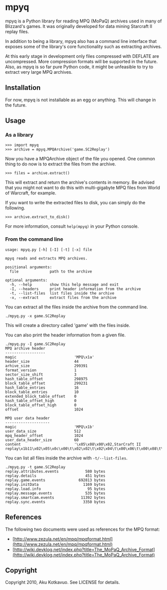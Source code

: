 # mpyq

mpyq is a Python library for reading MPQ (MoPaQ) archives used in many of
Blizzard's games. It was originally developed for data mining Starcraft II
replay files.

In addition to being a library, mpyq also has a command line interface that
exposes some of the library's core functionality such as extracting archives.

At this early stage in development only files compressed with DEFLATE are
uncompressed. More compression formats will be supported in the future. Also,
as mpyq is so far pure Python code, it might be unfeasible to try to extract
very large MPQ archives.

## Installation

For now, mpyq is not installable as an egg or anything. This will change
in the future.

## Usage

### As a library

    >>> import mpyq
    >>> archive = mpyq.MPQArchive('game.SC2Replay')

Now you have a MPQArchive object of the file you opened. One common thing
to do now is to extract the files from the archive.

    >>> files = archive.extract()

This will extract and return the archive's contents in memory. Be advised
that you might not want to do this with multi-gigabyte MPQ files from
World of Warcraft, for example.

If you want to write the extracted files to disk, you can simply do the
following.

    >>> archive.extract_to_disk()

For more information, consult `help(mpyq)` in your Python console.

### From the command line

    usage: mpyq.py [-h] [-I] [-t] [-x] file

    mpyq reads and extracts MPQ archives.

    positional arguments:
      file              path to the archive

    optional arguments:
      -h, --help        show this help message and exit
      -I, --headers     print header information from the archive
      -t, --list-files  list files inside the archive
      -x, --extract     extract files from the archive

You can extract all the files inside the archive from the command line.

    ./mpyq.py -x game.SC2Replay

This will create a directory called 'game' with the files inside.

You can also print the header information from a given file.

    ./mpyq.py -I game.SC2Replay
    MPQ archive header
    ------------------
    magic                          'MPQ\x1a'
    header_size                    44
    arhive_size                    299391
    format_version                 1
    sector_size_shift              3
    hash_table_offset              298975
    block_table_offset             299231
    hash_table_entries             16
    block_table_entries            10
    extended_block_table_offset    0
    hash_table_offset_high         0
    block_table_offset_high        0
    offset                         1024

    MPQ user data header
    --------------------
    magic                          'MPQ\x1b'
    user_data_size                 512
    mpq_header_offset              1024
    user_data_header_size          60
    content                        '\x05\x08\x00\x02,StarCraft II replay\x1b11\x02\x05\x0c\x00\t\x02\x02\t\x02\x04\t\x00\x06\t\x00\x08\t\xea\xfb\x01\n\t\xda\xf0\x01\x04\t\x04\x06\t\xfe\x9e\x05'

You can list all files inside the archive with `-t/--list-files`.

    ./mpyq.py -t game.SC2Replay
    replay.attributes.events            580 bytes
    replay.details                      451 bytes
    replay.game.events               692813 bytes
    replay.initData                    1169 bytes
    replay.load.info                     95 bytes
    replay.message.events               535 bytes
    replay.smartcam.events            11392 bytes
    replay.sync.events                 3350 bytes

## References

The following two documents were used as references for the MPQ format:

 * [http://www.zezula.net/en/mpq/mpqformat.html](http://www.zezula.net/en/mpq/mpqformat.html)
 * [http://wiki.devklog.net/index.php?title=The_MoPaQ_Archive_Format](http://wiki.devklog.net/index.php?title=The_MoPaQ_Archive_Format)


## Copyright

Copyright 2010, Aku Kotkavuo. See LICENSE for details.
